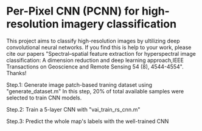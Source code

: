 # Per-Pixel CNN (PCNN) for high-resolution imagery classification
This project aims to classify high-resolution images by ultilizing deep convolutional neural networks. If you find this is help to your work, please cite our papers "Spectral–spatial feature extraction for hyperspectral image classification: A dimension reduction and deep learning approach,IEEE Transactions on Geoscience and Remote Sensing 54 (8), 4544-4554". Thanks!

Step.1: Generate image patch-based traning dataset using "generate_dataset.m"
In this step, 20% of total available samples were selected to train CNN models.



Step.2: Train a 5-layer CNN with "vai_train_rs_cnn.m"



Step.3: Predict the whole map's labels with the well-trained CNN
